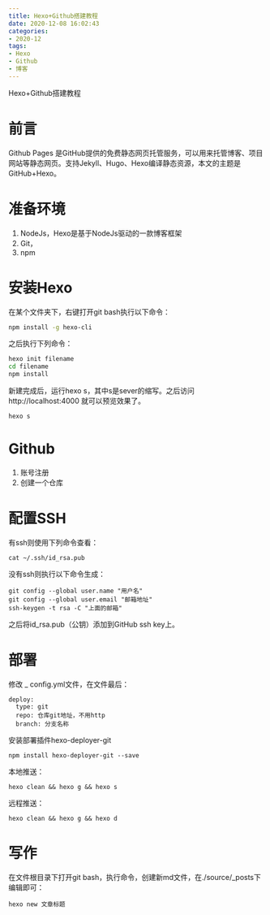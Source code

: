 ```yaml
---
title: Hexo+Github搭建教程
date: 2020-12-08 16:02:43
categories:
- 2020-12
tags:
- Hexo
- Github
- 博客
---
```




Hexo+Github搭建教程

<!-- more -->

# 前言

Github Pages 是GitHub提供的免费静态网页托管服务，可以用来托管博客、项目网站等静态网页。支持Jekyll、Hugo、Hexo编译静态资源，本文的主题是GitHub+Hexo。

# 准备环境
1. NodeJs，Hexo是基于NodeJs驱动的一款博客框架
2. Git，
3. npm
# 安装Hexo
在某个文件夹下，右键打开git bash执行以下命令：

```sh
npm install -g hexo-cli
```

之后执行下列命令：

```sh
hexo init filename
cd filename
npm install
```

新建完成后，运行hexo s，其中s是sever的缩写。之后访问 http://localhost:4000 就可以预览效果了。

```sh
hexo s
```
# Github
1. 账号注册
2. 创建一个仓库
# 配置SSH
有ssh则使用下列命令查看：
```
cat ~/.ssh/id_rsa.pub
```
没有ssh则执行以下命令生成：

```
git config --global user.name "用户名"
git config --global user.email "邮箱地址"
ssh-keygen -t rsa -C "上面的邮箱"
```

之后将id_rsa.pub（公钥）添加到GitHub ssh key上。

# 部署
修改 _ config.yml文件，在文件最后：

```
deploy:
  type: git
  repo: 仓库git地址，不用http
  branch: 分支名称
```

安装部署插件hexo-deployer-git

```
npm install hexo-deployer-git --save
```

本地推送：

```
hexo clean && hexo g && hexo s
```

远程推送：

```
hexo clean && hexo g && hexo d
```

# 写作

在文件根目录下打开git bash，执行命令，创建新md文件，在./source/_posts下编辑即可：

```
hexo new 文章标题
```